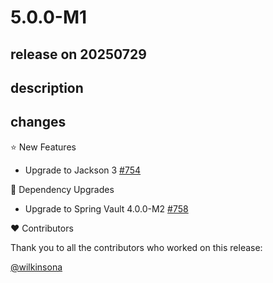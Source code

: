 # 5.0.0-M1

## release on 20250729
## description
## changes
⭐ New Features

* Upgrade to Jackson 3 <a href="https://github.com/spring-cloud/spring-cloud-vault/issues/754" data-hovercard-type="issue" data-hovercard-url="/spring-cloud/spring-cloud-vault/issues/754/hovercard">#754</a>

🔨 Dependency Upgrades

* Upgrade to Spring Vault 4.0.0-M2 <a href="https://github.com/spring-cloud/spring-cloud-vault/issues/758" data-hovercard-type="issue" data-hovercard-url="/spring-cloud/spring-cloud-vault/issues/758/hovercard">#758</a>

❤️ Contributors

Thank you to all the contributors who worked on this release:

<a class="user-mention notranslate" data-hovercard-type="user" data-hovercard-url="/users/wilkinsona/hovercard" data-octo-click="hovercard-link-click" data-octo-dimensions="link_type:self" href="https://github.com/wilkinsona">@wilkinsona</a>


